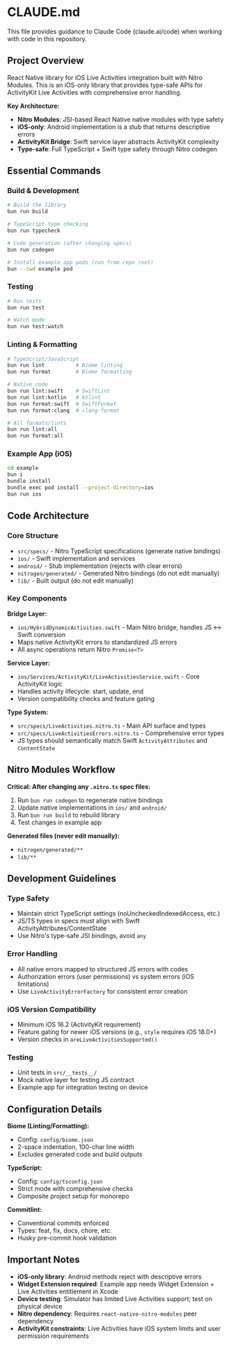 # CLAUDE.md

This file provides guidance to Claude Code (claude.ai/code) when working with code in this repository.

## Project Overview

React Native library for iOS Live Activities integration built with Nitro Modules. This is an iOS-only library that provides type-safe APIs for ActivityKit Live Activities with comprehensive error handling.

**Key Architecture:**
- **Nitro Modules**: JSI-based React Native native modules with type safety
- **iOS-only**: Android implementation is a stub that returns descriptive errors
- **ActivityKit Bridge**: Swift service layer abstracts ActivityKit complexity
- **Type-safe**: Full TypeScript + Swift type safety through Nitro codegen

## Essential Commands

### Build & Development
```bash
# Build the library
bun run build

# TypeScript type checking
bun run typecheck

# Code generation (after changing specs)
bun run codegen

# Install example app pods (run from repo root)
bun --cwd example pod
```

### Testing
```bash
# Run tests
bun run test

# Watch mode
bun run test:watch
```

### Linting & Formatting
```bash
# TypeScript/JavaScript
bun run lint          # Biome linting
bun run format        # Biome formatting

# Native code
bun run lint:swift    # SwiftLint
bun run lint:kotlin   # ktlint
bun run format:swift  # SwiftFormat
bun run format:clang  # clang-format

# All formats/lints
bun run lint:all
bun run format:all
```

### Example App (iOS)
```bash
cd example
bun i
bundle install
bundle exec pod install --project-directory=ios
bun run ios
```

## Code Architecture

### Core Structure
- `src/specs/` - Nitro TypeScript specifications (generate native bindings)
- `ios/` - Swift implementation and services
- `android/` - Stub implementation (rejects with clear errors)
- `nitrogen/generated/` - Generated Nitro bindings (do not edit manually)
- `lib/` - Built output (do not edit manually)

### Key Components

**Bridge Layer:**
- `ios/HybridDynamicActivities.swift` - Main Nitro bridge, handles JS ↔ Swift conversion
- Maps native ActivityKit errors to standardized JS errors
- All async operations return Nitro `Promise<T>`

**Service Layer:**
- `ios/Services/ActivityKit/LiveActivitiesService.swift` - Core ActivityKit logic
- Handles activity lifecycle: start, update, end
- Version compatibility checks and feature gating

**Type System:**
- `src/specs/LiveActivities.nitro.ts` - Main API surface and types
- `src/specs/LiveActivitiesErrors.nitro.ts` - Comprehensive error types
- JS types should semantically match Swift `ActivityAttributes` and `ContentState`

## Nitro Modules Workflow

**Critical: After changing any `.nitro.ts` spec files:**

1. Run `bun run codegen` to regenerate native bindings
2. Update native implementations in `ios/` and `android/`
3. Run `bun run build` to rebuild library
4. Test changes in example app

**Generated files (never edit manually):**
- `nitrogen/generated/**`
- `lib/**`

## Development Guidelines

### Type Safety
- Maintain strict TypeScript settings (noUncheckedIndexedAccess, etc.)
- JS/TS types in specs must align with Swift ActivityAttributes/ContentState
- Use Nitro's type-safe JSI bindings, avoid `any`

### Error Handling
- All native errors mapped to structured JS errors with codes
- Authorization errors (user permissions) vs system errors (iOS limitations)
- Use `LiveActivityErrorFactory` for consistent error creation

### iOS Version Compatibility
- Minimum iOS 16.2 (ActivityKit requirement)
- Feature gating for newer iOS versions (e.g., `style` requires iOS 18.0+)
- Version checks in `areLiveActivitiesSupported()`

### Testing
- Unit tests in `src/__tests__/`
- Mock native layer for testing JS contract
- Example app for integration testing on device

## Configuration Details

**Biome (Linting/Formatting):**
- Config: `config/biome.json`
- 2-space indentation, 100-char line width
- Excludes generated code and build outputs

**TypeScript:**
- Config: `config/tsconfig.json`
- Strict mode with comprehensive checks
- Composite project setup for monorepo

**Commitlint:**
- Conventional commits enforced
- Types: feat, fix, docs, chore, etc.
- Husky pre-commit hook validation

## Important Notes

- **iOS-only library**: Android methods reject with descriptive errors
- **Widget Extension required**: Example app needs Widget Extension + Live Activities entitlement in Xcode
- **Device testing**: Simulator has limited Live Activities support; test on physical device
- **Nitro dependency**: Requires `react-native-nitro-modules` peer dependency
- **ActivityKit constraints**: Live Activities have iOS system limits and user permission requirements